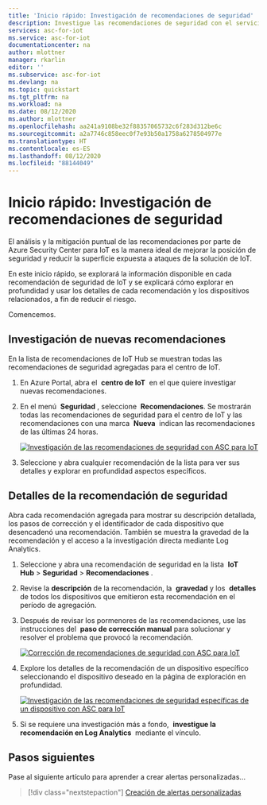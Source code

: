 ```yaml
---
title: 'Inicio rápido: Investigación de recomendaciones de seguridad'
description: Investigue las recomendaciones de seguridad con el servicio de seguridad Azure Security Center para IoT.
services: asc-for-iot
ms.service: asc-for-iot
documentationcenter: na
author: mlottner
manager: rkarlin
editor: ''
ms.subservice: asc-for-iot
ms.devlang: na
ms.topic: quickstart
ms.tgt_pltfrm: na
ms.workload: na
ms.date: 08/12/2020
ms.author: mlottner
ms.openlocfilehash: aa241a9108be32f88357065732c6f283d312be6c
ms.sourcegitcommit: a2a7746c858eec0f7e93b50a1758a6278504977e
ms.translationtype: HT
ms.contentlocale: es-ES
ms.lasthandoff: 08/12/2020
ms.locfileid: "88144049"
---
```

# <a name="quickstart-investigate-security-recommendations"></a>Inicio rápido: Investigación de recomendaciones de seguridad


El análisis y la mitigación puntual de las recomendaciones por parte de Azure Security Center para IoT es la manera ideal de mejorar la posición de seguridad y reducir la superficie expuesta a ataques de la solución de IoT.

En este inicio rápido, se explorará la información disponible en cada recomendación de seguridad de IoT y se explicará cómo explorar en profundidad y usar los detalles de cada recomendación y los dispositivos relacionados, a fin de reducir el riesgo.

Comencemos.

## <a name="investigate-new-recommendations"></a>Investigación de nuevas recomendaciones

En la lista de recomendaciones de IoT Hub se muestran todas las recomendaciones de seguridad agregadas para el centro de IoT.

1.  En Azure Portal, abra el  **centro de IoT**  en el que quiere investigar nuevas recomendaciones.

1.  En el menú  **Seguridad** , seleccione  **Recomendaciones**. Se mostrarán todas las recomendaciones de seguridad para el centro de IoT y las recomendaciones con una marca  **Nueva**  indican las recomendaciones de las últimas 24 horas. 

    [ ![Investigación de las recomendaciones de seguridad con ASC para IoT](media/quickstart/investigate-security-recommendations-inline.png)](media/quickstart/investigate-security-recommendations-expanded.png#lightbox)


1.  Seleccione y abra cualquier recomendación de la lista para ver sus detalles y explorar en profundidad aspectos específicos.

## <a name="security-recommendation-details"></a>Detalles de la recomendación de seguridad

Abra cada recomendación agregada para mostrar su descripción detallada, los pasos de corrección y el identificador de cada dispositivo que desencadenó una recomendación. También se muestra la gravedad de la recomendación y el acceso a la investigación directa mediante Log Analytics.

1.  Seleccione y abra una recomendación de seguridad en la lista  **IoT Hub** \> **Seguridad** \> **Recomendaciones** .

1.  Revise la **descripción** de la recomendación, la  **gravedad** y los  **detalles**  de todos los dispositivos que emitieron esta recomendación en el período de agregación. 

1.  Después de revisar los pormenores de las recomendaciones, use las instrucciones del  **paso de corrección manual** para solucionar y resolver el problema que provocó la recomendación. 

    [ ![Corrección de recomendaciones de seguridad con ASC para IoT](media/quickstart/remediate-security-recommendations-inline.png)](media/quickstart/remediate-security-recommendations-expanded.png#lightbox)


1.  Explore los detalles de la recomendación de un dispositivo específico seleccionando el dispositivo deseado en la página de exploración en profundidad.

    [ ![Investigación de las recomendaciones de seguridad específicas de un dispositivo con ASC para IoT](media/quickstart/explore-security-recommendation-detail-inline.png)](media/quickstart/explore-security-recommendation-detail-expanded.png#lightbox)


1.  Si se requiere una investigación más a fondo,  **investigue la recomendación en Log Analytics**  mediante el vínculo. 


## <a name="next-steps"></a>Pasos siguientes

Pase al siguiente artículo para aprender a crear alertas personalizadas...

> [!div class="nextstepaction"]
> [Creación de alertas personalizadas](quickstart-create-custom-alerts.md)
